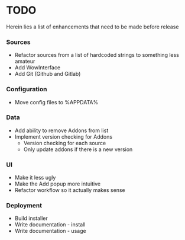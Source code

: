 # TODO
Herein lies a list of enhancements that need to be made before release

### Sources
* Refactor sources from a list of hardcoded strings to something less amateur
* Add WowInterface
* Add Git (Github and Gitlab)

### Configuration
* Move config files to %APPDATA%

### Data
* Add ability to remove Addons from list
* Implement version checking for Addons
  * Version checking for each source
  * Only update addons if there is a new version

### UI
* Make it less ugly
* Make the Add popup more intuitive
* Refactor workflow so it actually makes sense

### Deployment
* Build installer
* Write documentation - install
* Write documentation - usage
